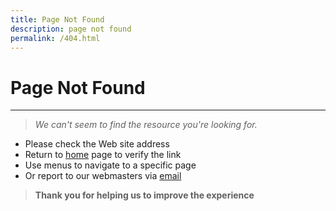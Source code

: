 ```yaml
---
title: Page Not Found
description: page not found
permalink: /404.html
---
```


# Page Not Found

---

> _We can't seem to find the resource you're looking for._

- Please check the Web site address
- Return to [home](https://kiri-vadivelu.ca) page to verify the link
- Use menus to navigate to a specific page
- Or report to our webmasters via [email](https://report@digitaldesigners.ca)

> **Thank you for helping us to improve the experience**
